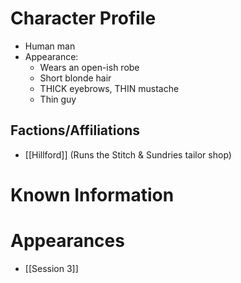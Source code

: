 # Character Profile
- Human man
- Appearance:
	- Wears an open-ish robe
	- Short blonde hair
	- THICK eyebrows, THIN mustache
	- Thin guy
## Factions/Affiliations
- [[Hillford]] (Runs the Stitch & Sundries tailor shop)

# Known Information


# Appearances
- [[Session 3]]